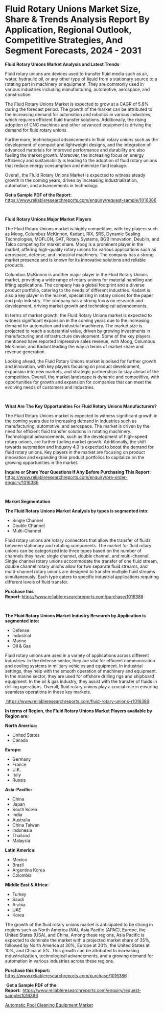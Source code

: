 <p><h1>Fluid Rotary Unions Market Size, Share & Trends Analysis Report By Application, Regional Outlook, Competitive Strategies, And Segment Forecasts, 2024 - 2031</h1></p><p><strong>Fluid Rotary Unions Market Analysis and Latest Trends</strong></p>
<p><p>Fluid rotary unions are devices used to transfer fluid media such as air, water, hydraulic oil, or any other type of liquid from a stationary source to a rotating part in machinery or equipment. They are commonly used in various industries including manufacturing, automotive, aerospace, and construction.</p><p>The Fluid Rotary Unions Market is expected to grow at a CAGR of 5.6% during the forecast period. The growth of the market can be attributed to the increasing demand for automation and robotics in various industries, which requires efficient fluid transfer solutions. Additionally, the rising adoption of CNC machines and other advanced equipment is driving the demand for fluid rotary unions.</p><p>Furthermore, technological advancements in fluid rotary unions such as the development of compact and lightweight designs, and the integration of advanced materials for improved performance and durability are also fueling the market growth. Moreover, the increasing focus on energy efficiency and sustainability is leading to the adoption of fluid rotary unions that reduce energy consumption and minimize fluid leakage.</p><p>Overall, the Fluid Rotary Unions Market is expected to witness steady growth in the coming years, driven by increasing industrialization, automation, and advancements in technology.</p></p>
<p><strong>Get a Sample PDF of the Report:&nbsp;</strong> <a href="https://www.reliableresearchreports.com/enquiry/request-sample/1016386">https://www.reliableresearchreports.com/enquiry/request-sample/1016386</a></p>
<p>&nbsp;</p>
<p><strong>Fluid Rotary Unions Major Market Players</strong></p>
<p><p>The Fluid Rotary Unions market is highly competitive, with key players such as Moog, Columbus McKinnon, Kadant, RIX, SRS, Dynamic Sealing Technologies, MOFLON, GAT, Rotary Systems, BGB Innovation, Deublin, and Talco competing for market share. Moog is a prominent player in the market, offering high-quality rotary unions for various applications such as aerospace, defense, and industrial machinery. The company has a strong market presence and is known for its innovative solutions and reliable products.</p><p>Columbus McKinnon is another major player in the Fluid Rotary Unions market, providing a wide range of rotary unions for material handling and lifting applications. The company has a global footprint and a diverse product portfolio, catering to the needs of different industries. Kadant is also a key player in the market, specializing in rotary unions for the paper and pulp industry. The company has a strong focus on research and development, driving market growth and technological advancements.</p><p>In terms of market growth, the Fluid Rotary Unions market is expected to witness significant expansion in the coming years due to the increasing demand for automation and industrial machinery. The market size is projected to reach a substantial value, driven by growing investments in manufacturing and infrastructure development. Some of the key players mentioned have reported impressive sales revenue, with Moog, Columbus McKinnon, and Kadant leading the way in terms of market share and revenue generation.</p><p>Looking ahead, the Fluid Rotary Unions market is poised for further growth and innovation, with key players focusing on product development, expansion into new markets, and strategic partnerships to stay ahead of the competition. Overall, the market landscape is dynamic and competitive, with opportunities for growth and expansion for companies that can meet the evolving needs of customers and industries.</p></p>
<p>&nbsp;</p>
<p><strong>What Are The Key Opportunities For Fluid Rotary Unions Manufacturers?</strong></p>
<p><p>The Fluid Rotary Unions market is expected to witness significant growth in the coming years due to increasing demand in industries such as manufacturing, automotive, and aerospace. The market is driven by the need for efficient fluid transfer solutions in rotating machinery. Technological advancements, such as the development of high-speed rotary unions, are further fueling market growth. Additionally, the shift towards automation and Industry 4.0 is expected to boost the demand for fluid rotary unions. Key players in the market are focusing on product innovation and expanding their product portfolios to capitalize on the growing opportunities in the market.</p></p>
<p><strong>Inquire or Share Your Questions If Any Before Purchasing This Report:</strong> <a href="https://www.reliableresearchreports.com/enquiry/pre-order-enquiry/1016386">https://www.reliableresearchreports.com/enquiry/pre-order-enquiry/1016386</a></p>
<p>&nbsp;</p>
<p><strong>Market Segmentation</strong></p>
<p><strong>The Fluid Rotary Unions Market Analysis by types is segmented into:</strong></p>
<p><ul><li>Single Channel</li><li>Double Channel</li><li>Multi-Channel</li></ul></p>
<p><p>Fluid rotary unions are rotary connectors that allow the transfer of fluids between stationary and rotating components. The market for fluid rotary unions can be categorized into three types based on the number of channels they have: single channel, double channel, and multi-channel. Single channel rotary unions accommodate the transfer of one fluid stream, double channel rotary unions allow for two separate fluid streams, and multi-channel rotary unions are designed to transfer multiple fluid streams simultaneously. Each type caters to specific industrial applications requiring different levels of fluid transfer.</p></p>
<p><strong>Purchase this Report:&nbsp;</strong><a href="https://www.reliableresearchreports.com/purchase/1016386">https://www.reliableresearchreports.com/purchase/1016386</a></p>
<p>&nbsp;</p>
<p><strong>The Fluid Rotary Unions Market Industry Research by Application is segmented into:</strong></p>
<p><ul><li>Defense</li><li>Industrial</li><li>Marine</li><li>Oil & Gas</li></ul></p>
<p><p>Fluid rotary unions are used in a variety of applications across different industries. In the defense sector, they are vital for efficient communication and cooling systems in military vehicles and equipment. In industrial settings, they help with the smooth operation of machinery and equipment. In the marine sector, they are used for offshore drilling rigs and shipboard equipment. In the oil & gas industry, they assist with the transfer of fluids in drilling operations. Overall, fluid rotary unions play a crucial role in ensuring seamless operations in these key markets.</p></p>
<p><a href="https://www.reliableresearchreports.com/fluid-rotary-unions-r1016386">&nbsp;https://www.reliableresearchreports.com/fluid-rotary-unions-r1016386</a></p>
<p><strong>In terms of Region, the Fluid Rotary Unions Market Players available by Region are:</strong></p>
<p>
    <p> <strong> North America: </strong>
        <ul>
            <li>United States</li>
            <li>Canada</li>
        </ul>
        </p> 
    <p> <strong> Europe: </strong>
        <ul>
            <li>Germany</li>
            <li>France</li>
            <li>U.K.</li>
            <li>Italy</li>
            <li>Russia</li>
        </ul>
        </p> 
    <p> <strong> Asia-Pacific: </strong>
        <ul>
            <li>China</li>
            <li>Japan</li>
            <li>South Korea</li>
            <li>India</li>
            <li>Australia</li>
            <li>China Taiwan</li>
            <li>Indonesia</li>
            <li>Thailand</li>
            <li>Malaysia</li>
        </ul>
        </p> 
    <p> <strong> Latin America: </strong>
        <ul>
            <li>Mexico</li>
            <li>Brazil</li>
            <li>Argentina Korea</li>
            <li>Colombia</li>
        </ul>
        </p> 
    <p> <strong> Middle East & Africa: </strong>
        <ul>
            <li>Turkey</li>
            <li>Saudi</li>
            <li>Arabia</li>
            <li>UAE</li>
            <li>Korea</li>
        </ul>
    </p>
    </p>
<p><p>The growth of the fluid rotary unions market is anticipated to be strong in regions such as North America (NA), Asia Pacific (APAC), Europe, the United States (USA), and China. Among these regions, Asia Pacific is expected to dominate the market with a projected market share of 35%, followed by North America at 30%, Europe at 20%, the United States at 10%, and China at 5%. This growth can be attributed to increasing industrialization, technological advancements, and a growing demand for automation in various industries across these regions.</p></p>
<p><strong>Purchase this Report: </strong><a href="https://www.reliableresearchreports.com/purchase/1016386">https://www.reliableresearchreports.com/purchase/1016386</a></p>
<p>&nbsp;<strong>Get a Sample PDF of the Report:&nbsp;&nbsp;</strong><a href="https://www.reliableresearchreports.com/enquiry/request-sample/1016386">https://www.reliableresearchreports.com/enquiry/request-sample/1016386</a></p>
<p><strong></strong></p>
<p><p><a href="https://three-jumbo-f6d.notion.site/Automatic-Pool-Cleaning-Equipment-Market-Size-Market-Outlook-and-Market-Forecast-2024-to-2031-e4c228f0cfe14f078917c92c83f51aef">Automatic Pool Cleaning Equipment Market</a></p></p>